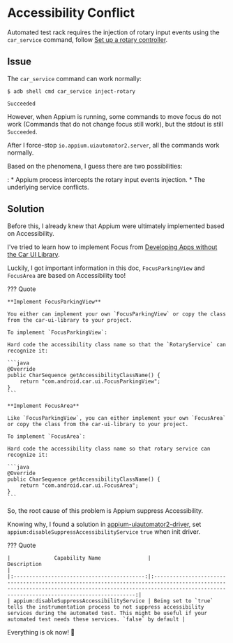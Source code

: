 # Accessibility Conflict

Automated test rack requires the injection of rotary input events using the `car_service` command, follow [Set up a rotary controller](https://source.android.com/docs/automotive/hmi/rotary_controller/app_developers?hl=en).

## Issue

The `car_service` command can work normally:

<!-- termynal -->

```
$ adb shell cmd car_service inject-rotary

Succeeded
```

However, when Appium is running, some commands to move focus do not work 
(Commands that do not change focus still work), but the stdout is still `Succeeded`.

After I force-stop `io.appium.uiautomator2.server`, all the commands work normally.  

Based on the phenomena, I guess there are two possibilities:

:   * Appium process intercepts the rotary input events injection.
    * The underlying service conflicts.

## Solution

Before this, I already knew that Appium were ultimately implemented based on Accessibility.  

I've tried to learn how to implement Focus from [Developing Apps without the Car UI Library](https://source.android.google.cn/docs/automotive/hmi/rotary_controller/app_developers_no_carui).

Luckily, I got important information in this doc, `FocusParkingView` and `FocusArea` are based on Accessibility too!

??? Quote
    
    **Implement FocusParkingView**

    You either can implement your own `FocusParkingView` or copy the class from the car-ui-library to your project.
    
    To implement `FocusParkingView`:
    
    Hard code the accessibility class name so that the `RotaryService` can recognize it:
    
    ```java
    @Override
    public CharSequence getAccessibilityClassName() {
        return "com.android.car.ui.FocusParkingView";
    }
    ```
    
    **Implement FocusArea**

    Like `FocusParkingView`, you can either implement your own `FocusArea` or copy the class from the car-ui-library to your project.
    
    To implement `FocusArea`:
    
    Hard code the accessibility class name so that rotary service can recognize it:

    ```java
    @Override
    public CharSequence getAccessibilityClassName() {
        return "com.android.car.ui.FocusArea";
    }
    ```

So, the root cause of this problem is Appium suppress Accessibility.  

Knowing why, I found a solution in [appium-uiautomator2-driver](https://github.com/appium/appium-uiautomator2-driver), set `appium:disableSuppressAccessibilityService` `true` when init driver.  

??? Quote

    |              Capability Name	             |                                                                                                 Description                                                                                                  |
    |:------------------------------------------:|:------------------------------------------------------------------------------------------------------------------------------------------------------------------------------------------------------------:|
    | appium:disableSuppressAccessibilityService | Being set to `true` tells the instrumentation process to not suppress accessibility services during the automated test. This might be useful if your automated test needs these services. `false` by default |

Everything is ok now! 🎉
